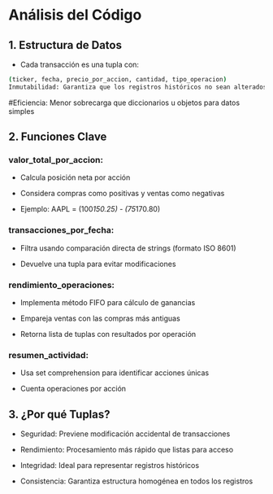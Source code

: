 # Análisis del Código
## 1. Estructura de Datos
- Cada transacción es una tupla con:

```bash
(ticker, fecha, precio_por_accion, cantidad, tipo_operacion)
Inmutabilidad: Garantiza que los registros históricos no sean alterados
```
#Eficiencia: Menor sobrecarga que diccionarios u objetos para datos simples

## 2. Funciones Clave
### valor_total_por_accion:

- Calcula posición neta por acción

- Considera compras como positivas y ventas como negativas

- Ejemplo: AAPL = (100*150.25) - (75*170.80)

### transacciones_por_fecha:

- Filtra usando comparación directa de strings (formato ISO 8601)

- Devuelve una tupla para evitar modificaciones

### rendimiento_operaciones:

- Implementa método FIFO para cálculo de ganancias

- Empareja ventas con las compras más antiguas

- Retorna lista de tuplas con resultados por operación

### resumen_actividad:

- Usa set comprehension para identificar acciones únicas

- Cuenta operaciones por acción

## 3. ¿Por qué Tuplas?
- Seguridad: Previene modificación accidental de transacciones

- Rendimiento: Procesamiento más rápido que listas para acceso

- Integridad: Ideal para representar registros históricos

- Consistencia: Garantiza estructura homogénea en todos los registros
